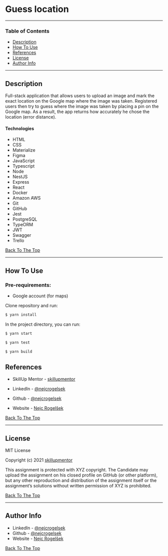 # Guess location

---

### Table of Contents

- [Description](#description)
- [How To Use](#how-to-use)
- [References](#references)
- [License](#license)
- [Author Info](#author-info)

---

## Description

Full-stack application that allows users to upload an image and mark the exact location on the Google map where the image was taken.
Registered users then try to guess where the image was taken by placing a pin on the Google map. As a result, the app returns how accurately he chose the location (error distance).

#### Technologies

- HTML
- CSS
- Materialize
- Figma
- JavaScript
- Typescript
- Node
- NestJS
- Express
- React
- Docker
- Amazon AWS
- Git
- GitHub
- Jest
- PostgreSQL
- TypeORM
- JWT
- Swagger
- Trello

[Back To The Top](#Quotastic)

---

## How To Use

### Pre-requirements:

- Google account (for maps)

Clone repository and run:

```bash
$ yarn install
```

In the project directory, you can run:

```bash
$ yarn start
```

```bash
$ yarn test
```

```bash
$ yarn build
```

## References

- SkillUp Mentor - [skillupmentor](https://skillupmentor.com/)

- LinkedIn - [@nejcrogelsek](https://www.linkedin.com/in/nejcrogelsek/)
- Github - [@nejcrogelsek](https://github.com/nejcrogelsek)
- Website - [Nejc Rogelšek](https://nejcrogelsek.si)

[Back To The Top](#Quotastic)

---

## License

MIT License

Copyright (c) 2021 [skillupmentor](https://skillupmentor.com/)

This assignment is protected with XYZ copyright. The Candidate may
upload the assignment on his closed profile on GitHub (or other
platform), but any other reproduction and distribution of the
assignment itself or the assignment’s solutions without written
permission of XYZ is prohibited.

[Back To The Top](#Quotastic)

---

## Author Info

- LinkedIn - [@nejcrogelsek](https://www.linkedin.com/in/nejcrogelsek/)
- Github - [@nejcrogelsek](https://github.com/nejcrogelsek)
- Website - [Nejc Rogelšek](https://nejcrogelsek.si)

[Back To The Top](#Quotastic)
